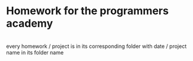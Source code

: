 <h1>Homework for the programmers academy </h1>
<br>
every homework / project is in its corresponding folder with date / project name in its folder name
